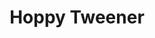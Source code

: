 ---
abv: 7.0%
alt:
availability: Keg
bitterness: 
description: Traditionally Saisons are not incredibly bitter. This beer has late additions of citrusy northwest hops to result in a deliciously balanced beer with a low bitterness.
gravity: 
hops: 
ibu: 40
img: beer.jpg
layout: beer
malt: 
modal-id: hoppy-tweener
title: Hoppy Tweener
on-tap: yup
sourness: 
style: Saison
---